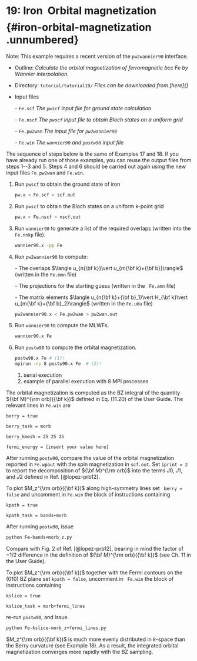 # 19: Iron &#151; Orbital magnetization {#iron-orbital-magnetization .unnumbered}

Note: This example requires a recent version of the `pw2wannier90`
interface.

-   Outline: *Calculate the orbital magnetization of ferromagnetic bcc
    Fe by Wannier interpolation.*

-   Directory: `tutorial/tutorial19/` *Files can be downloaded from [here]{}*

-   Input files

    \-    `Fe.scf` *The `pwscf` input file for ground state
        calculation*

    \-    `Fe.nscf` *The `pwscf` input file to obtain Bloch
        states on a uniform grid*

    \-    `Fe.pw2wan` *The input file for `pw2wannier90`*

    \-    `Fe.win` *The `wannier90` and `postw90` input file*

The sequence of steps below is the same of Examples 17 and 18. If you
have already run one of those examples, you can reuse the output files
from steps 1--3 and 5. Steps 4 and 6 should be carried out again using
the new input files `Fe.pw2wan` and `Fe.win`.

1.  Run `pwscf` to obtain the ground state of iron

    ```bash title="Terminal"
    pw.x < Fe.scf > scf.out
    ```

2.  Run `pwscf` to obtain the Bloch states on a uniform
    k-point grid

    ```bash title="Terminal"
    pw.x < Fe.nscf > nscf.out
    ```

3.  Run `wannier90` to generate a list of the required overlaps (written
    into the `Fe.nnkp` file).

    ```bash title="Terminal"
    wannier90.x -pp Fe
    ```

4.  Run `pw2wannier90` to compute:

    \-   The overlaps $\langle u_{n{\bf k}}\vert u_{m{\bf k}+{\bf
                  b}}\rangle$ (written in the `Fe.mmn` file)

    \-   The projections for the starting guess (written in the ` Fe.amn`
        file)

    \-   The matrix elements $\langle u_{n{\bf k}+{\bf b}_1}\vert
              H_{\bf k}\vert u_{m{\bf k}+{\bf b}_2}\rangle$ (written in
        the `Fe.uHu` file)

    ```bash title="Terminal"
    pw2wannier90.x < Fe.pw2wan > pw2wan.out
    ```

5.  Run `wannier90` to compute the MLWFs.

    ```bash title="Terminal"
    wannier90.x Fe
    ```

6.  Run `postw90` to compute the orbital magnetization.

    ```bash title="Terminal"
    postw90.x Fe # (1)! 
    mpirun -np 8 postw90.x Fe  # (2)!
    ```

    1.   serial execution
    2.   example of parallel execution with 8 MPI processes

The orbital magnetization is computed as the BZ integral of the quantity
${\bf M}^{\rm orb}({\bf k})$ defined in Eq. (11.20) of the User Guide.
The relevant lines in `Fe.win` are

```vi title="Input file"
berry = true

berry_task = morb

berry_kmesh = 25 25 25

fermi_energy = [insert your value here]
```

After running `postw90`, compare the value of the orbital magnetization
reported in `Fe.wpout` with the spin magnetization in `scf.out`. Set
`iprint = 2` to report the decomposition of ${\bf M}^{\rm orb}$ into the
terms $J0$, $J1$, and $J2$ defined in Ref. [@lopez-prb12].

To plot $M_z^{\rm orb}({\bf k})$ along high-symmetry lines set
` berry = false` and uncomment in `Fe.win` the block of instructions
containing

```vi title="Input file"
kpath = true

kpath_task = bands+morb
```

After running `postw90`, issue

```bash title="Terminal"
python Fe-bands+morb_z.py
```

Compare with Fig. 2 of Ref. [@lopez-prb12], bearing in mind the factor
of $-1/2$ difference in the definition of ${\bf M}^{\rm
  orb}({\bf k})$ (see Ch. 11 in the User Guide).

To plot $M_z^{\rm orb}({\bf k})$ together with the Fermi contours on the
(010) BZ plane set `kpath = false`, uncomment in ` Fe.win` the block of
instructions containing

```vi title="Input file"
kslice = true

kslice_task = morb+fermi_lines
```

re-run `postw90`, and issue

```bash title="Terminal"
python Fe-kslice-morb_z+fermi_lines.py
```

$M_z^{\rm orb}({\bf k})$ is much more evenly distributed in $k$-space
than the Berry curvature (see Example 18). As a result, the integrated
orbital magnetization converges more rapidly with the BZ sampling.


